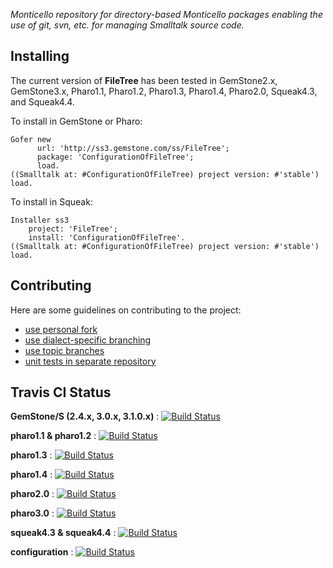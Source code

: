 *Monticello repository for directory-based Monticello packages enabling the use of git, svn, etc. for 
managing Smalltalk source code.*


## Installing

The current version of **FileTree** has been tested in 
GemStone2.x, GemStone3.x, 
Pharo1.1, Pharo1.2, Pharo1.3, Pharo1.4, Pharo2.0, 
Squeak4.3, and Squeak4.4.

To install in GemStone or Pharo:

```Smalltalk
Gofer new
      url: 'http://ss3.gemstone.com/ss/FileTree';
      package: 'ConfigurationOfFileTree';
      load.
((Smalltalk at: #ConfigurationOfFileTree) project version: #'stable') load.
```

To install in Squeak:

```Smalltalk
Installer ss3
    project: 'FileTree';
    install: 'ConfigurationOfFileTree'.
((Smalltalk at: #ConfigurationOfFileTree) project version: #'stable') load.
```

## Contributing

Here are some guidelines on contributing to the project:

 * [use personal fork](https://github.com/dalehenrich/filetree/tree/master/doc/Contribute.md#forkme)
 * [use dialect-specific branching](https://github.com/dalehenrich/filetree/tree/master/doc/Contribute.md#branching)
 * [use topic branches](https://github.com/dalehenrich/filetree/tree/master/doc/Contribute.md#topicbranches)
 * [unit tests in separate repository](https://github.com/dalehenrich/filetree/tree/master/doc/Contribute.md#tests)

## Travis CI Status

**GemStone/S (2.4.x, 3.0.x, 3.1.0.x)** : [![Build Status](https://travis-ci.org/dalehenrich/filetree.png?branch=gemstone2.4)](http://travis-ci.org/dalehenrich/filetree) 

**pharo1.1 & pharo1.2** : [![Build Status](https://travis-ci.org/dalehenrich/filetree.png?branch=pharo1.1)](http://travis-ci.org/dalehenrich/filetree) 

**pharo1.3** : [![Build Status](https://travis-ci.org/dalehenrich/filetree.png?branch=pharo1.3)](http://travis-ci.org/dalehenrich/filetree) 

**pharo1.4** : [![Build Status](https://travis-ci.org/dalehenrich/filetree.png?branch=pharo1.4)](http://travis-ci.org/dalehenrich/filetree)

**pharo2.0** : [![Build Status](https://travis-ci.org/dalehenrich/filetree.png?branch=pharo2.0)](http://travis-ci.org/dalehenrich/filetree)

**pharo3.0** : [![Build Status](https://travis-ci.org/dalehenrich/filetree.png?branch=pharo3.0)](http://travis-ci.org/dalehenrich/filetree)

**squeak4.3 & squeak4.4** : [![Build Status](https://travis-ci.org/dalehenrich/filetree.png?branch=squeak4.3)](http://travis-ci.org/dalehenrich/filetree) 

**configuration** : [![Build Status](https://travis-ci.org/dalehenrich/filetree.png?branch=configuration)](http://travis-ci.org/dalehenrich/filetree) 
